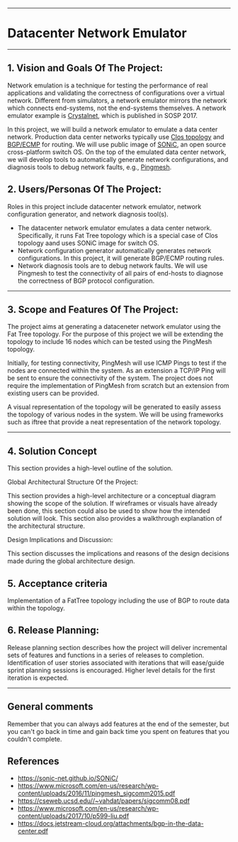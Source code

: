 ** **
# Datacenter Network Emulator
** **

## 1. Vision and Goals Of The Project:

Network emulation is a technique for testing the performance of real applications and validating the correctness of configurations over a virtual network. Different from simulators, a network emulator mirrors the network which connects end-systems, not the end-systems themselves. A network emulator example is [Crystalnet](https://www.microsoft.com/en-us/research/wp-content/uploads/2017/10/p599-liu.pdf), which is published in SOSP 2017.

In this project, we will build a network emulator to emulate a data center network. Production data center networks typically use [Clos topology](https://cseweb.ucsd.edu//~vahdat/papers/sigcomm08.pdf) and [BGP/ECMP](https://docs.jetstream-cloud.org/attachments/bgp-in-the-data-center.pdf) for routing. We will use public image of [SONiC](https://sonic-net.github.io/SONiC/
), an open source cross-platform switch OS. On the top of the emulated data center network, we will develop tools to automatically generate network configurations, and diagnosis tools to debug network faults, e.g., [Pingmesh](https://www.microsoft.com/en-us/research/wp-content/uploads/2016/11/pingmesh_sigcomm2015.pdf). 

## 2. Users/Personas Of The Project:

Roles in this project include datacenter network emulator, network configuration generator, and network diagnosis tool(s).
* The datacenter network emulator emulates a data center network. Specifically, it runs Fat Tree topology which is a special case of Clos topology aand uses SONiC image for switch OS. 
* Network configuration generator automatically generates network configurations. In this project, it will generate BGP/ECMP routing rules. 
* Network diagnosis tools are to debug network faults. We will use Pingmesh to test the connectivity of all pairs of end-hosts to diagnose the correctness of BGP protocol configuration.

** **

## 3.   Scope and Features Of The Project:

The project aims at generating a  dataceneter network emulator using the Fat Tree topology. For the purpose of this project we will be extending the topology to include 16 nodes which can be tested using the PingMesh topology.

Initially, for testing connectivity, PingMesh will use ICMP Pings to test if the nodes are connected within the system. As an extension a TCP/IP Ping will be sent to ensure the connectivity of the system. The project does not require the implementation of PingMesh from scratch but an extension from existing users can be provided.

A visual representation of the topology will be generated to easily assess the topology of various nodes in the system. We will be using frameworks such as iftree that provide a neat representation of the network topology.
** **

## 4. Solution Concept

This section provides a high-level outline of the solution.

Global Architectural Structure Of the Project:

This section provides a high-level architecture or a conceptual diagram showing the scope of the solution. If wireframes or visuals have already been done, this section could also be used to show how the intended solution will look. This section also provides a walkthrough explanation of the architectural structure.

 

Design Implications and Discussion:

This section discusses the implications and reasons of the design decisions made during the global architecture design.

## 5. Acceptance criteria

Implementation of a FatTree topology including the use of BGP to route data within the topology.

## 6.  Release Planning:

Release planning section describes how the project will deliver incremental sets of features and functions in a series of releases to completion. Identification of user stories associated with iterations that will ease/guide sprint planning sessions is encouraged. Higher level details for the first iteration is expected.

** **

## General comments

Remember that you can always add features at the end of the semester, but you can't go back in time and gain back time you spent on features that you couldn't complete.

## References
* https://sonic-net.github.io/SONiC/
* https://www.microsoft.com/en-us/research/wp-content/uploads/2016/11/pingmesh_sigcomm2015.pdf
* https://cseweb.ucsd.edu//~vahdat/papers/sigcomm08.pdf
* https://www.microsoft.com/en-us/research/wp-content/uploads/2017/10/p599-liu.pdf
* https://docs.jetstream-cloud.org/attachments/bgp-in-the-data-center.pdf


